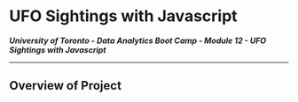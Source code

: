 # UFO Sightings with Javascript

***University of Toronto - Data Analytics Boot Camp - Module 12 - UFO Sightings with Javascript***

---

## Overview of Project

